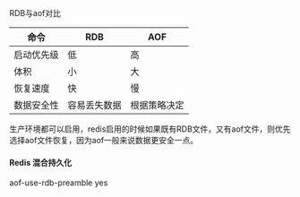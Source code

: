 RDB与aof对比

| 命令       | RDB          | AOF          |
| ---------- | ------------ | ------------ |
| 启动优先级 | 低           | 高           |
| 体积       | 小           | 大           |
| 恢复速度   | 快           | 慢           |
| 数据安全性 | 容易丢失数据 | 根据策略决定 |

生产环境都可以启用，redis启用的时候如果既有RDB文件，又有aof文件，则优先选择aof文件恢复，因为aof一般来说数据更安全一点。

#### Redis 混合持久化

aof-use-rdb-preamble yes

